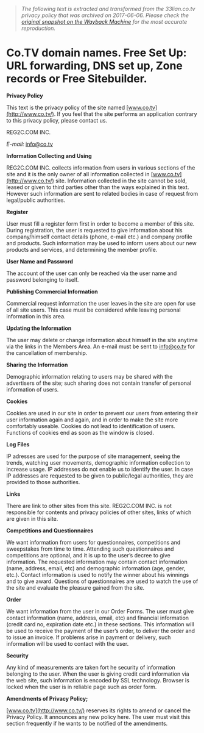 > *The following text is extracted and transformed from the 33lian.co.tv privacy policy that was archived on 2017-06-06. Please check the [original snapshot on the Wayback Machine](https://web.archive.org/web/20170606151520id_/http%3A//www.co.tv/security.php) for the most accurate reproduction.*

# Co.TV domain names. Free Set Up: URL forwarding, DNS set up, Zone records or Free Sitebuilder.

**Privacy Policy**

This text is the privacy policy of the site named [www.co.tv](http://www.co.tv/). If you feel that the site performs an application contrary to this privacy policy, please contact us. 

REG2C.COM INC. 

_E-mail:_ info@co.tv 

**Information Collecting and Using**

REG2C.COM INC. collects information from users in various sections of the site and it is the only owner of all information collected in [www.co.tv](http://www.co.tv/) site. Information collected in the site cannot be sold, leased or given to third parties other than the ways explained in this text. However such information are sent to related bodies in case of request from legal/public authorities. 

**Register**

User must fill a register form first in order to become a member of this site. During registration, the user is requested to give information about his company/himself contact details (phone, e-mail etc.) and company profile and products. Such information may be used to inform users about our new products and services, and determining the member profile. 

**User Name and Password**

The account of the user can only be reached via the user name and password belonging to itself. 

**Publishing Commercial Information**

Commercial request information the user leaves in the site are open for use of all site users. This case must be considered while leaving personal information in this area. 

**Updating the Information**

The user may delete or change information about himself in the site anytime via the links in the Members Area. An e-mail must be sent to info@co.tv for the cancellation of membership. 

**Sharing the Information**

Demographic information relating to users may be shared with the advertisers of the site; such sharing does not contain transfer of personal information of users. 

**Cookies**

Cookies are used in our site in order to prevent our users from entering their user information again and again, and in order to make the site more comfortably useable. Cookies do not lead to identification of users. Functions of cookies end as soon as the window is closed. 

**Log Files**

IP adresses are used for the purpose of site management, seeing the trends, watching user movements, demographic information collection to increase usage. IP addresses do not enable us to identify the user. In case IP addresses are requested to be given to public/legal authorities, they are provided to those authorities. 

**Links**

There are link to other sites from this site. REG2C.COM INC. is not responsible for contents and privacy policies of other sites, links of which are given in this site. 

**Competitions and Questionnaires**

We want information from users for questionnaires, competitions and sweepstakes from time to time. Attending such questionnaires and competitions are optional, and it is up to the user’s decree to give information. The requested information may contain contact information (name, address, email, etc) and demographic information (age, gender, etc.). Contact information is used to notify the winner about his winnings and to give award. Questions of questionnaires are used to watch the use of the site and evaluate the pleasure gained from the site. 

**Order**

We want information from the user in our Order Forms. The user must give contact information (name, address, email, etc) and financial information (credit card no, expiration date etc.) in these sections. This information will be used to receive the payment of the user’s order, to deliver the order and to issue an invoice. If problems arise in payment or delivery, such information will be used to contact with the user. 

**Security**

Any kind of measurements are taken fort he security of information belonging to the user. When the user is giving credit card information via the web site, such information is encoded by SSL technology. Browser is locked when the user is in reliable page such as order form. 

**Amendments of Privacy Policy;**

[www.co.tv](http://www.co.tv/) reserves its rights to amend or cancel the Privacy Policy. It announces any new policy here. The user must visit this section frequently if he wants to be notified of the amendments. 
